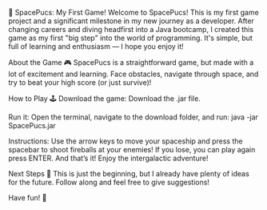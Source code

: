 🚀 SpacePucs: My First Game! Welcome to SpacePucs! This is my first game project and a significant milestone in my new journey as a developer. 
After changing careers and diving headfirst into a Java bootcamp, I created this game as my first "big step" into the world of programming. 
It's simple, but full of learning and enthusiasm — I hope you enjoy it!

About the Game 🎮 SpacePucs is a straightforward game, but made with a lot of excitement and learning. 
Face obstacles, navigate through space, and try to beat your high score (or just survive)!

How to Play 🕹️ Download the game: Download the .jar file.

Run it: Open the terminal, navigate to the download folder, and run: java -jar SpacePucs.jar

Instructions: Use the arrow keys to move your spaceship and press the spacebar to shoot fireballs at your enemies! If you lose, you can play again press ENTER. 
And that’s it! Enjoy the intergalactic adventure!

Next Steps 🚀 This is just the beginning, but I already have plenty of ideas for the future. 
Follow along and feel free to give suggestions!

Have fun! 🎉

